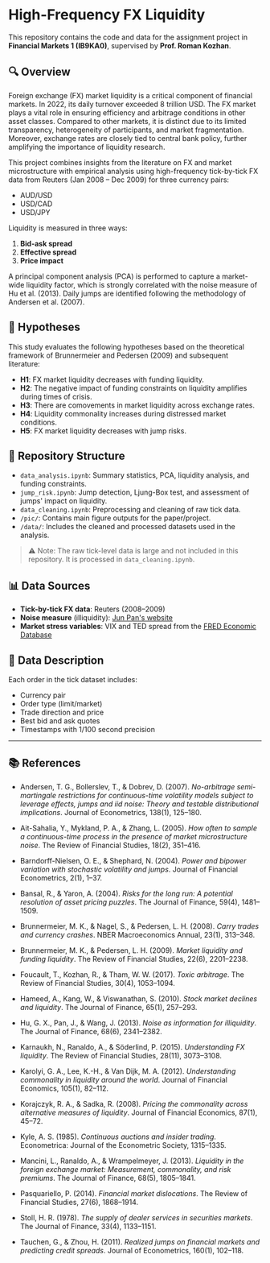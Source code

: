 # High-Frequency FX Liquidity

This repository contains the code and data for the assignment project in **Financial Markets 1 (IB9KA0)**, supervised by **Prof. Roman Kozhan**.

## 🔍 Overview

Foreign exchange (FX) market liquidity is a critical component of financial markets. In 2022, its daily turnover exceeded 8 trillion USD. The FX market plays a vital role in ensuring efficiency and arbitrage conditions in other asset classes. Compared to other markets, it is distinct due to its limited transparency, heterogeneity of participants, and market fragmentation. Moreover, exchange rates are closely tied to central bank policy, further amplifying the importance of liquidity research.

This project combines insights from the literature on FX and market microstructure with empirical analysis using high-frequency tick-by-tick FX data from Reuters (Jan 2008 – Dec 2009) for three currency pairs:

- AUD/USD  
- USD/CAD  
- USD/JPY

Liquidity is measured in three ways:
1. **Bid-ask spread**
2. **Effective spread**
3. **Price impact**

A principal component analysis (PCA) is performed to capture a market-wide liquidity factor, which is strongly correlated with the noise measure of Hu et al. (2013). Daily jumps are identified following the methodology of Andersen et al. (2007).

## 🧪 Hypotheses

This study evaluates the following hypotheses based on the theoretical framework of Brunnermeier and Pedersen (2009) and subsequent literature:

- **H1**: FX market liquidity decreases with funding liquidity.
- **H2**: The negative impact of funding constraints on liquidity amplifies during times of crisis.
- **H3**: There are comovements in market liquidity across exchange rates.
- **H4**: Liquidity commonality increases during distressed market conditions.
- **H5**: FX market liquidity decreases with jump risks.

## 📁 Repository Structure

- `data_analysis.ipynb`: Summary statistics, PCA, liquidity analysis, and funding constraints.
- `jump_risk.ipynb`: Jump detection, Ljung-Box test, and assessment of jumps' impact on liquidity.
- `data_cleaning.ipynb`: Preprocessing and cleaning of raw tick data.
- `/pic/`: Contains main figure outputs for the paper/project.
- `/data/`: Includes the cleaned and processed datasets used in the analysis.

> ⚠️ Note: The raw tick-level data is large and not included in this repository. It is processed in `data_cleaning.ipynb`.

## 📊 Data Sources

- **Tick-by-tick FX data**: Reuters (2008–2009)
- **Noise measure** (illiquidity): [Jun Pan's website](https://en.saif.sjtu.edu.cn/junpan/)
- **Market stress variables**: VIX and TED spread from the [FRED Economic Database](https://fred.stlouisfed.org/)

## 🧼 Data Description

Each order in the tick dataset includes:
- Currency pair
- Order type (limit/market)
- Trade direction and price
- Best bid and ask quotes
- Timestamps with 1/100 second precision

---

## 📚 References

- Andersen, T. G., Bollerslev, T., & Dobrev, D. (2007). *No-arbitrage semi-martingale restrictions for continuous-time volatility models subject to leverage effects, jumps and iid noise: Theory and testable distributional implications*. Journal of Econometrics, 138(1), 125–180.

- Ait-Sahalia, Y., Mykland, P. A., & Zhang, L. (2005). *How often to sample a continuous-time process in the presence of market microstructure noise*. The Review of Financial Studies, 18(2), 351–416.

- Barndorff-Nielsen, O. E., & Shephard, N. (2004). *Power and bipower variation with stochastic volatility and jumps*. Journal of Financial Econometrics, 2(1), 1–37.

- Bansal, R., & Yaron, A. (2004). *Risks for the long run: A potential resolution of asset pricing puzzles*. The Journal of Finance, 59(4), 1481–1509.

- Brunnermeier, M. K., & Nagel, S., & Pedersen, L. H. (2008). *Carry trades and currency crashes*. NBER Macroeconomics Annual, 23(1), 313–348.

- Brunnermeier, M. K., & Pedersen, L. H. (2009). *Market liquidity and funding liquidity*. The Review of Financial Studies, 22(6), 2201–2238.

- Foucault, T., Kozhan, R., & Tham, W. W. (2017). *Toxic arbitrage*. The Review of Financial Studies, 30(4), 1053–1094.

- Hameed, A., Kang, W., & Viswanathan, S. (2010). *Stock market declines and liquidity*. The Journal of Finance, 65(1), 257–293.

- Hu, G. X., Pan, J., & Wang, J. (2013). *Noise as information for illiquidity*. The Journal of Finance, 68(6), 2341–2382.

- Karnaukh, N., Ranaldo, A., & Söderlind, P. (2015). *Understanding FX liquidity*. The Review of Financial Studies, 28(11), 3073–3108.

- Karolyi, G. A., Lee, K.-H., & Van Dijk, M. A. (2012). *Understanding commonality in liquidity around the world*. Journal of Financial Economics, 105(1), 82–112.

- Korajczyk, R. A., & Sadka, R. (2008). *Pricing the commonality across alternative measures of liquidity*. Journal of Financial Economics, 87(1), 45–72.

- Kyle, A. S. (1985). *Continuous auctions and insider trading*. Econometrica: Journal of the Econometric Society, 1315–1335.

- Mancini, L., Ranaldo, A., & Wrampelmeyer, J. (2013). *Liquidity in the foreign exchange market: Measurement, commonality, and risk premiums*. The Journal of Finance, 68(5), 1805–1841.

- Pasquariello, P. (2014). *Financial market dislocations*. The Review of Financial Studies, 27(6), 1868–1914.

- Stoll, H. R. (1978). *The supply of dealer services in securities markets*. The Journal of Finance, 33(4), 1133–1151.

- Tauchen, G., & Zhou, H. (2011). *Realized jumps on financial markets and predicting credit spreads*. Journal of Econometrics, 160(1), 102–118.


